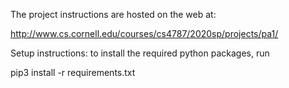 The project instructions are hosted on the web at:

http://www.cs.cornell.edu/courses/cs4787/2020sp/projects/pa1/


Setup instructions: to install the required python packages, run

pip3 install -r requirements.txt
